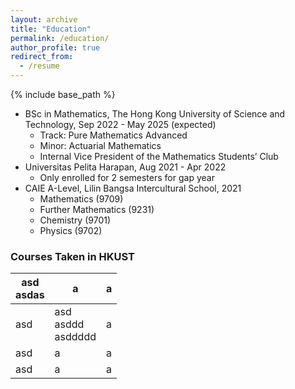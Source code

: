 ```yaml
---
layout: archive
title: "Education"
permalink: /education/
author_profile: true
redirect_from:
  - /resume
---
```


{% include base_path %}


* BSc in Mathematics, The Hong Kong University of Science and Technology, Sep 2022 - May 2025 (expected)
  * Track: Pure Mathematics Advanced
  * Minor: Actuarial Mathematics
  * Internal Vice President of the Mathematics Students’ Club
* Universitas Pelita Harapan, Aug 2021 - Apr 2022
  * Only enrolled for 2 semesters for gap year 
* CAIE A-Level, Lilin Bangsa Intercultural School, 2021
  * Mathematics (9709)
  * Further Mathematics (9231)
  * Chemistry (9701)
  * Physics (9702)

### Courses Taken in HKUST

| asd<br>asdas | a                       | a |
|--------------|-------------------------|---|
| asd          | asd<br>asddd<br>asddddd | a |
| asd          | a                       | a |
| asd          | a                       | a |
